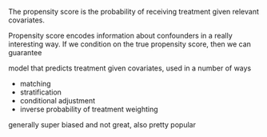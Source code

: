 The propensity score is the probability of receiving treatment given relevant covariates.

Propensity score encodes information about confounders in a really interesting way. If we condition on the true propensity score, then we can guarantee 

model that predicts treatment given covariates, used in a number of ways
- matching
- stratification
- conditional adjustment
- inverse probability of treatment weighting

generally super biased and not great, also pretty popular